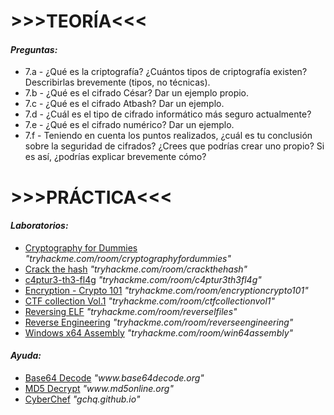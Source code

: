 <body>
  <h1>>>>TEORÍA<<<</h1>
    <h4><em>Preguntas:</em></h4>
    <ul>
        <li>7.a - ¿Qué es la criptografía? ¿Cuántos tipos de criptografía existen? Describirlas brevemente (tipos, no técnicas).</li>
        <li>7.b - ¿Qué es el cifrado César? Dar un ejemplo propio.</li>
        <li>7.c - ¿Qué es el cifrado Atbash? Dar un ejemplo.</li>
        <li>7.d - ¿Cuál es el tipo de cifrado informático más seguro actualmente?</li>
        <li>7.e - ¿Qué es el cifrado numérico? Dar un ejemplo.</li>
        <li>7.f - Teniendo en cuenta los puntos realizados, ¿cuál es tu conclusión sobre la seguridad de cifrados? ¿Crees que podrías crear uno propio? Si es así, ¿podrías explicar brevemente cómo?</li>
    </ul>
    <h1>>>>PRÁCTICA<<<</h1>
    <h4><em>Laboratorios:</em></h4>
    <ul>
        <li><a href="https://tryhackme.com/room/cryptographyfordummies" target="_blank">Cryptography for Dummies</a> <em>"tryhackme.com/room/cryptographyfordummies"</em></li>
        <li><a href="https://tryhackme.com/room/crackthehash" target="_blank">Crack the hash</a> <em>"tryhackme.com/room/crackthehash"</em></li>
        <li><a href="https://tryhackme.com/room/c4ptur3th3fl4g" target="_blank">c4ptur3-th3-fl4g</a> <em>"tryhackme.com/room/c4ptur3th3fl4g"</em></li>
        <li><a href="https://tryhackme.com/room/encryptioncrypto101" target="_blank">Encryption - Crypto 101</a> <em>"tryhackme.com/room/encryptioncrypto101"</em></li>
        <li><a href="https://tryhackme.com/room/ctfcollectionvol1" target="_blank">CTF collection Vol.1</a> <em>"tryhackme.com/room/ctfcollectionvol1"</em></li>
        <li><a href="https://tryhackme.com/room/reverselfiles" target="_blank">Reversing ELF</a> <em>"tryhackme.com/room/reverselfiles"</em></li>
        <li><a href="https://tryhackme.com/room/reverseengineering" target="_blank">Reverse Engineering</a> <em>"tryhackme.com/room/reverseengineering"</em></li>
        <li><a href="https://tryhackme.com/room/win64assembly" target="_blank">Windows x64 Assembly</a> <em>"tryhackme.com/room/win64assembly"</em></li>
    </ul>
    <h4><em>Ayuda:</em></h4>
    <ul>
        <li><a href="https://www.base64decode.org/" target="_blank">Base64 Decode</a> <em>"www.base64decode.org"</em></li>
        <li><a href="https://www.md5online.org/md5-decrypt.html" target="_blank">MD5 Decrypt</a> <em>"www.md5online.org"</em></li>
        <li><a href="https://gchq.github.io/CyberChef/" target="_blank">CyberChef</a> <em>"gchq.github.io"</em></li>
</body>
